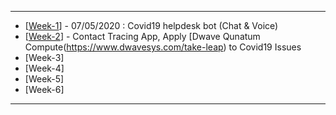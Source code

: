 ------------

- [[Week-1](https://github.com/gopala-kr/Qunatum-Dots/tree/master/01-Covid19)] - 07/05/2020 : Covid19 helpdesk bot (Chat & Voice)
- [[Week-2](https://github.com/gopala-kr/Qunatum-Dots/tree/master/02-QuantumML_ContactTracing)] - Contact Tracing App, Apply [Dwave Qunatum Compute(https://www.dwavesys.com/take-leap) to Covid19 Issues
- [Week-3]
- [Week-4]
- [Week-5]
- [Week-6]


-------------


